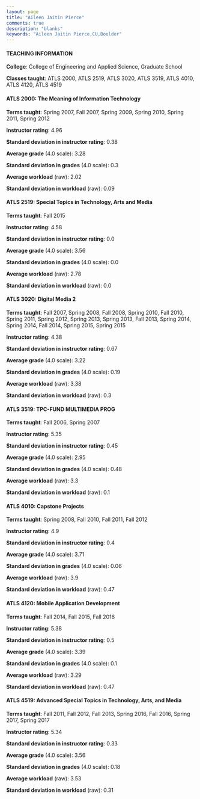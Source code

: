 ```yaml
---
layout: page
title: "Aileen Jaitin Pierce" 
comments: true
description: "blanks"
keywords: "Aileen Jaitin Pierce,CU,Boulder"
---
```

<head>
<script src="https://ajax.googleapis.com/ajax/libs/jquery/2.1.3/jquery.min.js"></script>
<script src="https://dl.dropboxusercontent.com/s/pc42nxpaw1ea4o9/highcharts.js?dl=0"></script>
<!-- <script src="../assets/js/highcharts.js"></script> -->
<style type="text/css">@font-face {
	font-family: "Bebas Neue";
	src: url(https://www.filehosting.org/file/details/544349/BebasNeue Regular.otf) format("opentype");
	}
	h1.Bebas { 
		font-family: "Bebas Neue", Verdana, Tahoma;
	}
</style>
</head>
	   
#### TEACHING INFORMATION

**College**: College of Engineering and Applied Science, Graduate School

**Classes taught**: ATLS 2000, ATLS 2519, ATLS 3020, ATLS 3519, ATLS 4010, ATLS 4120, ATLS 4519

#### ATLS 2000: The Meaning of Information Technology

**Terms taught**: Spring 2007, Fall 2007, Spring 2009, Spring 2010, Spring 2011, Spring 2012

**Instructor rating**: 4.96

**Standard deviation in instructor rating**: 0.38

**Average grade** (4.0 scale): 3.28

**Standard deviation in grades** (4.0 scale): 0.3

**Average workload** (raw): 2.02

**Standard deviation in workload** (raw): 0.09

#### ATLS 2519: Special Topics in Technology, Arts and Media

**Terms taught**: Fall 2015

**Instructor rating**: 4.58

**Standard deviation in instructor rating**: 0.0

**Average grade** (4.0 scale): 3.56

**Standard deviation in grades** (4.0 scale): 0.0

**Average workload** (raw): 2.78

**Standard deviation in workload** (raw): 0.0

#### ATLS 3020: Digital Media 2

**Terms taught**: Fall 2007, Spring 2008, Fall 2008, Spring 2010, Fall 2010, Spring 2011, Spring 2012, Spring 2013, Spring 2013, Fall 2013, Spring 2014, Spring 2014, Fall 2014, Spring 2015, Spring 2015

**Instructor rating**: 4.38

**Standard deviation in instructor rating**: 0.67

**Average grade** (4.0 scale): 3.22

**Standard deviation in grades** (4.0 scale): 0.19

**Average workload** (raw): 3.38

**Standard deviation in workload** (raw): 0.3

#### ATLS 3519: TPC-FUND MULTIMEDIA PROG

**Terms taught**: Fall 2006, Spring 2007

**Instructor rating**: 5.35

**Standard deviation in instructor rating**: 0.45

**Average grade** (4.0 scale): 2.95

**Standard deviation in grades** (4.0 scale): 0.48

**Average workload** (raw): 3.3

**Standard deviation in workload** (raw): 0.1

#### ATLS 4010: Capstone Projects

**Terms taught**: Spring 2008, Fall 2010, Fall 2011, Fall 2012

**Instructor rating**: 4.9

**Standard deviation in instructor rating**: 0.4

**Average grade** (4.0 scale): 3.71

**Standard deviation in grades** (4.0 scale): 0.06

**Average workload** (raw): 3.9

**Standard deviation in workload** (raw): 0.47

#### ATLS 4120: Mobile Application Development

**Terms taught**: Fall 2014, Fall 2015, Fall 2016

**Instructor rating**: 5.38

**Standard deviation in instructor rating**: 0.5

**Average grade** (4.0 scale): 3.39

**Standard deviation in grades** (4.0 scale): 0.1

**Average workload** (raw): 3.29

**Standard deviation in workload** (raw): 0.47

#### ATLS 4519: Advanced Special Topics in Technology, Arts, and Media

**Terms taught**: Fall 2011, Fall 2012, Fall 2013, Spring 2016, Fall 2016, Spring 2017, Spring 2017

**Instructor rating**: 5.34

**Standard deviation in instructor rating**: 0.33

**Average grade** (4.0 scale): 3.56

**Standard deviation in grades** (4.0 scale): 0.18

**Average workload** (raw): 3.53

**Standard deviation in workload** (raw): 0.31

